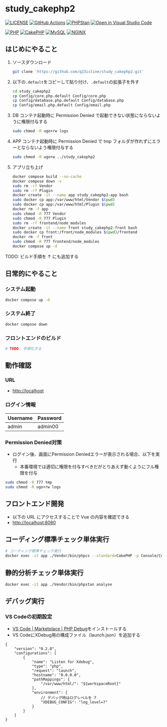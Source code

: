 # study_cakephp2

[![LICENSE](https://img.shields.io/badge/license-MIT-green.svg)](./LICENSE)
[![GitHub Actions](https://github.com/q23isline/study_cakephp2/actions/workflows/ci.yml/badge.svg)](https://github.com/q23isline/study_cakephp2/actions/workflows/ci.yml)
[![PHPStan](https://img.shields.io/badge/PHPStan-level%208-brightgreen.svg)](https://github.com/phpstan/phpstan)
[![Open in Visual Studio Code](https://img.shields.io/static/v1?logo=visualstudiocode&label=&message=Open%20in%20Visual%20Studio%20Code&labelColor=555555&color=007acc&logoColor=007acc)](https://open.vscode.dev/q23isline/study_cakephp2)

[![PHP](https://img.shields.io/static/v1?logo=php&label=PHP&message=v7.1.33&labelColor=555555&color=777BB4&logoColor=777BB4)](https://www.php.net)
[![CakePHP](https://img.shields.io/static/v1?logo=cakephp&label=CakePHP&message=v2.10.24&labelColor=555555&color=D33C43&logoColor=D33C43)](https://cakephp.org)
[![MySQL](https://img.shields.io/static/v1?logo=mysql&label=MySQL&message=v8.0&labelColor=555555&color=4479A1&logoColor=4479A1)](https://dev.mysql.com)
[![NGINX](https://img.shields.io/static/v1?logo=nginx&label=NGINX&message=v1.21&labelColor=555555&color=009639&logoColor=009639)](https://www.nginx.com)

## はじめにやること

1. ソースダウンロード

    ```bash
    git clone 'https://github.com/q23isline/study_cakephp2.git'
    ```

2. 以下の`.default`をコピーして貼り付け、`.default`の拡張子を外す

    ```bash
    cd study_cakephp2
    cp Config/core.php.default Config/core.php
    cp Config/database.php.default Config/database.php
    cp Config/email.php.default Config/email.php
    ```

3. DB コンテナ起動時に Permission Denied で起動できない状態にならないように権限付与する

    ```bash
    sudo chmod -R ugo+rw logs
    ```

4. APP コンテナ起動時に Permission Denied で tmp フォルダが作れずにエラーとならないよう権限付与する

    ```bash
    sudo chmod -R ugo+w ../study_cakephp2
    ```

5. アプリ立ち上げ

    ```bash
    docker compose build --no-cache
    docker compose down -v
    sudo rm -rf Vendor
    sudo rm -rf Plugin
    docker create -it --name app study_cakephp2-app bash
    sudo docker cp app:/var/www/html/Vendor $(pwd)
    sudo docker cp app:/var/www/html/Plugin $(pwd)
    docker rm -f app
    sudo chmod -R 777 Vendor
    sudo chmod -R 777 Plugin
    sudo rm -rf frontend/node_modules
    docker create -it --name front study_cakephp2-front bash
    sudo docker cp front:/front/node_modules $(pwd)/frontend
    docker rm -f front
    sudo chmod -R 777 frontend/node_modules
    docker compose up -d
    ```

TODO: ビルド手順を ↑ にも追加する

## 日常的にやること

### システム起動

```bash
docker compose up -d
```

### システム終了

```bash
docker compose down
```

### フロントエンドのビルド

```bash
# TODO: 手順化する
```

## 動作確認

### URL

- <http://localhost>

### ログイン情報

| Username  | Password |
| --------- | -------- |
| admin     | admin00  |

### Permission Denied対策

- ログイン後、画面にPermission Deniedエラーが表示される場合、以下を実行
  - 本番環境では適切に権限を付与すべきだがとりあえず動くようにフル権限を付与

```bash
sudo chmod -R 777 tmp
sudo chmod -R ugo+rw logs
```

## フロントエンド開発

- 以下の URL にアクセスすることで Vue の内容を確認できる
- <http://localhost:8080>

## コーディング標準チェック単体実行

```bash
# コーディング標準チェック実行
docker exec -it app ./Vendor/bin/phpcs --standard=CakePHP -p Console/Command/ Console/Templates/ Controller/ Model/ View/
```

## 静的分析チェック単体実行

```bash
docker exec -it app ./Vendor/bin/phpstan analyse
```

## デバッグ実行

### VS Codeの初期設定

- [VS Code | Marketplace | PHP Debug](https://marketplace.visualstudio.com/items?itemName=felixfbecker.php-debug)をインストールする
- VS CodeにXDebug用の構成ファイル（launch.json）を追加する

```JSONC
{
    "version": "0.2.0",
    "configurations": [
        {
            "name": "Listen for Xdebug",
            "type": "php",
            "request": "launch",
            "hostname": "0.0.0.0",
            "pathMappings": {
                "/var/www/html/": "${workspaceRoot}"
            },
            "environment": {
                // デバッグ時はログレベルを 7
                "XDEBUG_CONFIG": "log_level=7"
            }
        }
    ]
}
```
